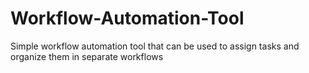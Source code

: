 # Workflow-Automation-Tool
Simple workflow automation tool that can be used to assign tasks and organize them in separate workflows
